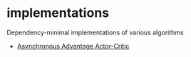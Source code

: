 # implementations

Dependency-minimal implementations of various algorithms

- [Asynchronous Advantage Actor-Critic](RL/A3C/)